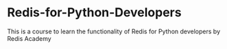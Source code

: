 # Redis-for-Python-Developers
This is a course to learn the functionality of Redis for Python developers by Redis Academy
